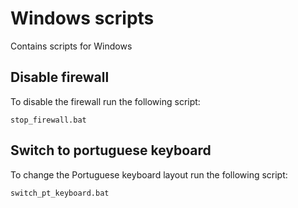 # Windows scripts

Contains scripts for Windows

## Disable firewall

To disable the firewall run the following script:

```
stop_firewall.bat
```

## Switch to portuguese keyboard

To change the Portuguese keyboard layout run the following script:

```
switch_pt_keyboard.bat
```
